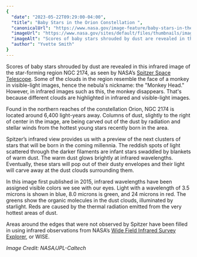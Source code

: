 ```yaml
---
{
  "date": "2023-05-22T09:29:00-04:00",
  "title": "Baby Stars in the Orion Constellation ",
  "canonicalUrl": "https://www.nasa.gov/image-feature/baby-stars-in-the-orion-constellation",
  "imageUrl": "https://www.nasa.gov/sites/default/files/thumbnails/image/pia19836-ngc2174.jpg",
  "imageAlt": "Scores of baby stars shrouded by dust are revealed in this infrared image of the star-forming region NGC 2174",
  "author": "Yvette Smith"
}
---
```


Scores of baby stars shrouded by dust are revealed in this infrared image of the star-forming region NGC 2174, as seen by NASA’s [Spitzer Space Telescope](https://www.nasa.gov/mission_pages/spitzer/main/index.html). Some of the clouds in the region resemble the face of a monkey in visible-light images, hence the nebula's nickname: the "Monkey Head." However, in infrared images such as this, the monkey disappears. That's because different clouds are highlighted in infrared and visible-light images.

Found in the northern reaches of the constellation Orion, NGC 2174 is located around 6,400 light-years away. Columns of dust, slightly to the right of center in the image, are being carved out of the dust by radiation and stellar winds from the hottest young stars recently born in the area.

Spitzer’s infrared view provides us with a preview of the next clusters of stars that will be born in the coming millennia. The reddish spots of light scattered through the darker filaments are infant stars swaddled by blankets of warm dust. The warm dust glows brightly at infrared wavelengths. Eventually, these stars will pop out of their dusty envelopes and their light will carve away at the dust clouds surrounding them.

In this image first published in 2015, infrared wavelengths have been assigned visible colors we see with our eyes. Light with a wavelength of 3.5 microns is shown in blue, 8.0 microns is green, and 24 microns in red. The greens show the organic molecules in the dust clouds, illuminated by starlight. Reds are caused by the thermal radiation emitted from the very hottest areas of dust.

Areas around the edges that were not observed by Spitzer have been filled in using infrared observations from NASA’s [Wide Field Infrared Survey Explorer](https://www.nasa.gov/mission_pages/WISE/main/index.html), or WISE.

_Image Credit: NASA/JPL-Caltech_
